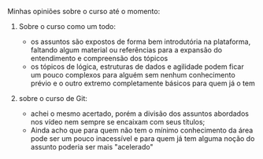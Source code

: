 Minhas opiniões sobre o curso até o momento:

1) Sobre o curso como um todo:
    - os assuntos são expostos de forma bem introdutória na plataforma, faltando algum material ou referências para a expansão do entendimento e compreensão dos tópicos
    - os tópicos de lógica, estruturas de dados e agilidade podem ficar um pouco complexos para alguém sem nenhum conhecimento prévio e o outro extremo completamente básicos para quem já o tem

2) sobre o curso de Git:
    - achei o mesmo acertado, porém a divisão dos assuntos abordados nos vídeo nem sempre se encaixam com seus títulos;
    - Ainda acho que para quem não tem o mínimo conhecimento da área pode ser um pouco inacessível e para quem já tem alguma noção do assunto poderia ser mais "acelerado"